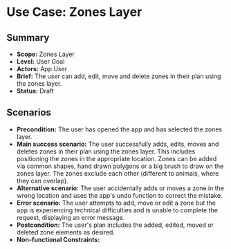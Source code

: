 # Use Case: Zones Layer

## Summary

- **Scope:** Zones Layer
- **Level:** User Goal
- **Actors:** App User
- **Brief:** The user can add, edit, move and delete zones in their plan using the zones layer.
- **Status:** Draft

## Scenarios

- **Precondition:**
  The user has opened the app and has selected the zones layer.
- **Main success scenario:**
  The user successfully adds, edits, moves and deletes zones in their plan using the zones layer. 
  This includes positioning the zones in the appropriate location. 
  Zones can be added via common shapes, hand drawn polygons or a big brush to draw on the zones layer.
  The zones exclude each other (different to animals, where they can overlap).
- **Alternative scenario:**
  The user accidentally adds or moves a zone in the wrong location and uses the app's undo function to correct the mistake.
- **Error scenario:**
  The user attempts to add, move or edit a zone but the app is experiencing technical difficulties and is unable to complete the request, displaying an error message.
- **Postcondition:**
  The user's plan includes the added, edited, moved or deleted zone elements as desired.
- **Non-functional Constraints:**
